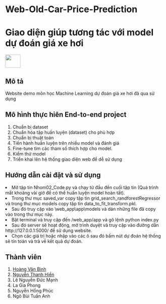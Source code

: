 # Web-Old-Car-Price-Prediction
<div>
<h1>Giao diện giúp tương tác với model dự đoán giá xe hơi </h1>
<img src='https://i0.wp.com/tinkercademy.com/wp-content/uploads/2018/04/python-icon.png?ssl=1' width="48" height="42"/>
</div>
<h2>Mô tả</h2>
Website demo môn học Machine Learning dự đoán giá xe hơi đã qua sử dụng <br>
<h2>Mô hình thực hiên End-to-end project</h2>
<ol>
<li> Chuẩn bị dataset </li>
<li> Chuẩn hóa tập huấn luyện (dataset) cho phù hợp </li>
<li> Chuẩn bị thuật toán </li> 
<li> Tiến hành huấn luyện trên nhiều model và đánh giá</li>
<li> Fine-tune tìm các tham số thích hợp cho model.</li>
<li> Kiểm thử model</li>
<li> Triển khai lên hệ thống giao diện web để dễ sử dụng </li>
</ol>
<h2>Hướng dẫn cài đặt và sử dụng</h2>
</ol>
<li> Mở tập tin Nhom02_Code.py và chạy từ đầu đến cuối tập tin (Quá trình mất khoảng vài giờ để có thể huấn luyện model hoàn tất). </li>
<li> Trong thư mục saved_var copy tập tin grid_search_randforestRegressor và trong thư mục models copy tập tin data_to_fit_transform.pkl.</li>
<li> Sau đó truy cập vào \web_app\app\models và dán những file đã copy vào trong thư mục này.</li>
<li> Bật terminal và truy cập đến /web_app/app và gõ lệnh python index.py</li>
<li> Sau đó server sẽ hoạt động, mở trình duyệt và truy cập vào đường dẫn http://127.0.0.1:5000/ để sử dụng website.</li>
<li> Chọn các giá trị hoặc nhập vào các ô sau đó bấm nút dự đoán hệ thống sẽ tín toán và trả về kết quả dự đoán.</li>
</ol>
<h2> Thành viên </h2>
<ol>
  <li><a href='https://github.com/HoangVanBinh0712'>Hoàng Văn Bình</a> </li>
  <li><a href='https://github.com/lexus2801'>Nguyễn Thanh Hiền</a></li>
  <li><a>Lê Nguyễn Đức Mạnh</a></li>
  <li><a>La Gia Phong</a></li>
  <li><a>Nguyễn Hồng Phúc</a></li>
  <li><a>Ngô Bùi Tuấn Anh</a></li>
</ol>
